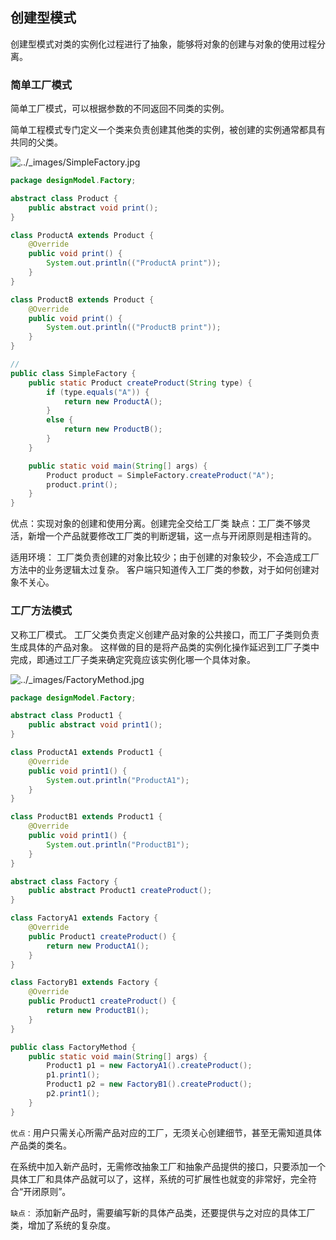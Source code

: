 ## 创建型模式
创建型模式对类的实例化过程进行了抽象，能够将对象的创建与对象的使用过程分离。

### 简单工厂模式
简单工厂模式，可以根据参数的不同返回不同类的实例。

简单工程模式专门定义一个类来负责创建其他类的实例，被创建的实例通常都具有共同的父类。

![../_images/SimpleFactory.jpg](https://design-patterns.readthedocs.io/zh_CN/latest/_images/SimpleFactory.jpg)

```java
package designModel.Factory;

abstract class Product {
    public abstract void print();
}

class ProductA extends Product {
    @Override
    public void print() {
        System.out.println(("ProductA print"));
    }
}

class ProductB extends Product {
    @Override
    public void print() {
        System.out.println(("ProductB print"));
    }
}

//
public class SimpleFactory {
    public static Product createProduct(String type) {
        if (type.equals("A")) {
            return new ProductA();
        }
        else {
            return new ProductB();
        }
    }

    public static void main(String[] args) {
        Product product = SimpleFactory.createProduct("A");
        product.print();
    }
}

```

优点：实现对象的创建和使用分离。创建完全交给工厂类
缺点：工厂类不够灵活，新增一个产品就要修改工厂类的判断逻辑，这一点与开闭原则是相违背的。

适用环境：
工厂类负责创建的对象比较少；由于创建的对象较少，不会造成工厂方法中的业务逻辑太过复杂。
客户端只知道传入工厂类的参数，对于如何创建对象不关心。

### 工厂方法模式
又称工厂模式。
工厂父类负责定义创建产品对象的公共接口，而工厂子类则负责生成具体的产品对象。
这样做的目的是将产品类的实例化操作延迟到工厂子类中完成，即通过工厂子类来确定究竟应该实例化哪一个具体对象。

![../_images/FactoryMethod.jpg](https://design-patterns.readthedocs.io/zh_CN/latest/_images/FactoryMethod.jpg)

```java
package designModel.Factory;

abstract class Product1 {
    public abstract void print1();
}

class ProductA1 extends Product1 {
    @Override
    public void print1() {
        System.out.println("ProductA1");
    }
}

class ProductB1 extends Product1 {
    @Override
    public void print1() {
        System.out.println("ProductB1");
    }
}

abstract class Factory {
    public abstract Product1 createProduct();
}

class FactoryA1 extends Factory {
    @Override
    public Product1 createProduct() {
        return new ProductA1();
    }
}

class FactoryB1 extends Factory {
    @Override
    public Product1 createProduct() {
        return new ProductB1();
    }
}

public class FactoryMethod {
    public static void main(String[] args) {
        Product1 p1 = new FactoryA1().createProduct();
        p1.print1();
        Product1 p2 = new FactoryB1().createProduct();
        p2.print1();
    }
}
```
`优点：`用户只需关心所需产品对应的工厂，无须关心创建细节，甚至无需知道具体产品类的类名。

在系统中加入新产品时，无需修改抽象工厂和抽象产品提供的接口，只要添加一个具体工厂和具体产品就可以了，这样，系统的可扩展性也就变的非常好，完全符合“开闭原则”。

`缺点：`
添加新产品时，需要编写新的具体产品类，还要提供与之对应的具体工厂类，增加了系统的复杂度。

